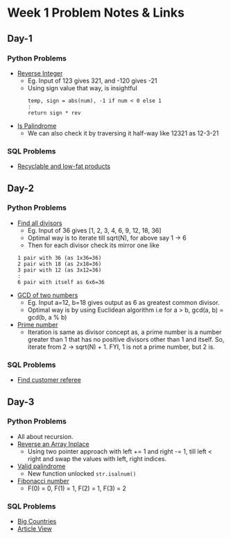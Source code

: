 # Week 1 Problem Notes & Links

## Day-1
### Python Problems
- [Reverse Integer](https://leetcode.com/problems/reverse-integer/description/)
    + Eg. Input of 123 gives 321, and -120 gives -21
    + Using sign value that way, is insightful
        ```
        temp, sign = abs(num), -1 if num < 0 else 1
        :
        return sign * rev
        ```
- [Is Palindrome](https://leetcode.com/problems/palindrome-number/description/)
    + We can also check it by traversing it half-way like 12321 as 12-3-21
### SQL Problems
- [Recyclable and low-fat products](https://leetcode.com/problems/recyclable-and-low-fat-products/?envType=study-plan-v2&envId=top-sql-50)

## Day-2
### Python Problems
- [Find all divisors](https://www.geeksforgeeks.org/problems/number-of-factors1435/1)
    + Eg. Input of 36 gives [1, 2, 3, 4, 6, 9, 12, 18, 36]
    + Optimal way is to iterate till sqrt(N), for above say 1 -> 6
    + Then for each divisor check its mirror one like 
    ```
    1 pair with 36 (as 1x36=36)
    2 pair with 18 (as 2x18=36)
    3 pair with 12 (as 3x12=36)
    :
    6 pair with itself as 6x6=36
    ```
- [GCD of two numbers](https://www.geeksforgeeks.org/problems/gcd-of-two-numbers3459/1)
    + Eg. Input a=12, b=18 gives output as 6 as greatest common divisor.
    + Optimal way is by using Euclidean algorithm i.e for a > b, gcd(a, b) = gcd(b, a % b)
- [Prime number](https://www.geeksforgeeks.org/problems/prime-number2314/1)
    + Iteration is same as divisor concept as, a prime number is a number greater than 1 that has no positive divisors other than 1 and itself. So, iterate from 2 -> sqrt(N) + 1. FYI, 1 is not a prime number, but 2 is.
### SQL Problems
- [Find customer referee](https://leetcode.com/problems/find-customer-referee/?envType=study-plan-v2&envId=top-sql-50)

## Day-3
### Python Problems
- All about recursion.
- [Reverse an Array Inplace](https://www.geeksforgeeks.org/problems/reverse-an-array/0)
    + Using two pointer approach with left += 1 and right -= 1, till left < right and swap the values with left, right indices.
- [Valid palindrome](https://leetcode.com/problems/valid-palindrome/description/)
    + New function unlocked `str.isalnum()`
- [Fibonacci number](https://leetcode.com/problems/fibonacci-number/)
    + F(0) = 0, F(1) = 1, F(2) = 1, F(3) = 2
### SQL Problems
- [Big Countries](https://leetcode.com/problems/big-countries/?envType=study-plan-v2&envId=top-sql-50)
- [Article View](https://leetcode.com/problems/article-views-i/?envType=study-plan-v2&envId=top-sql-50)